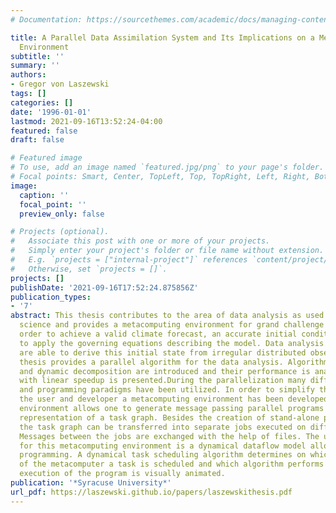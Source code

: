 ```yaml
---
# Documentation: https://sourcethemes.com/academic/docs/managing-content/

title: A Parallel Data Assimilation System and Its Implications on a Metacomputing
  Environment
subtitle: ''
summary: ''
authors:
- Gregor von Laszewski
tags: []
categories: []
date: '1996-01-01'
lastmod: 2021-09-16T13:52:24-04:00
featured: false
draft: false

# Featured image
# To use, add an image named `featured.jpg/png` to your page's folder.
# Focal points: Smart, Center, TopLeft, Top, TopRight, Left, Right, BottomLeft, Bottom, BottomRight.
image:
  caption: ''
  focal_point: ''
  preview_only: false

# Projects (optional).
#   Associate this post with one or more of your projects.
#   Simply enter your project's folder or file name without extension.
#   E.g. `projects = ["internal-project"]` references `content/project/deep-learning/index.md`.
#   Otherwise, set `projects = []`.
projects: []
publishDate: '2021-09-16T17:52:24.875856Z'
publication_types:
- '7'
abstract: This thesis contributes to the area of data analysis as used in atmospheric
  science and provides a metacomputing environment for grand challenge problems. In
  order to achieve a valid climate forecast, an accurate initial condition is needed
  to apply the governing equations describing the model. Data analysis techniques
  are able to derive this initial state from irregular distributed observations. This
  thesis provides a parallel algorithm for the data analysis. Algorithms using static
  and dynamic decomposition are introduced and their performance is analyzed. A decomposition
  with linear speedup is presented.During the parallelization many different computers
  and programming paradigms have been utilized. In order to simplify the access for
  the user and developer a metacomputing environment has been developed. The meta-computing
  environment allows one to generate message passing parallel programs from a visual
  representation of a task graph. Besides the creation of stand-alone parallel programs,
  the task graph can be transferred into separate jobs executed on different supercomputers.
  Messages between the jobs are exchanged with the help of files. The underlying concept
  for this metacomputing environment is a dynamical dataflow model allowing multi-paradigm
  programming. A dynamical task scheduling algorithm determines on which component
  of the metacomputer a task is scheduled and which algorithm performs the task. The
  execution of the program is visually animated.
publication: '*Syracuse University*'
url_pdf: https://laszewski.github.io/papers/laszewskithesis.pdf
---
```

